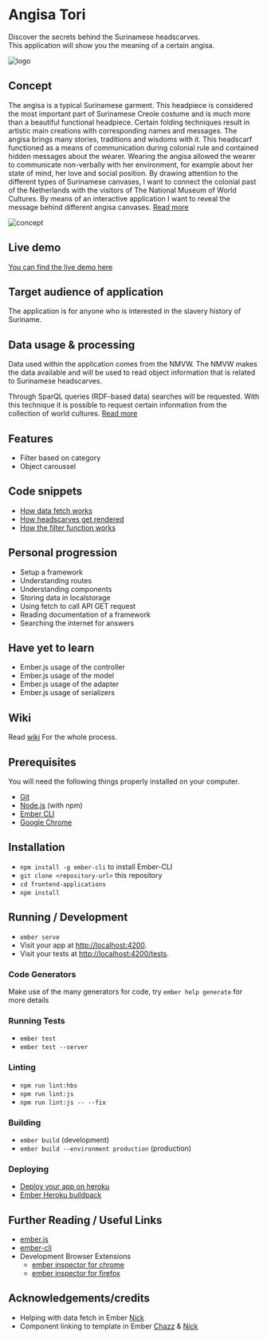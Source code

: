 # Angisa Tori
Discover the secrets behind the Surinamese headscarves.<br>
This application will show you the meaning of a certain angisa.

<img src="https://oege.ie.hva.nl/~westere6/techtrack/angisa.jpg" alt="logo">

## Concept
The angisa is a typical Surinamese garment. This headpiece is considered the most important part of Surinamese Creole costume and is much more than a beautiful functional headpiece. Certain folding techniques result in artistic main creations with corresponding names and messages. The angisa brings many stories, traditions and wisdoms with it. This headscarf functioned as a means of communication during colonial rule and contained hidden messages about the wearer. Wearing the angisa allowed the wearer to communicate non-verbally with her environment, for example about her state of mind, her love and social position. By drawing attention to the different types of Surinamese canvases, I want to connect the colonial past of the Netherlands with the visitors of The National Museum of World Cultures. By means of an interactive application I want to reveal the message behind different angisa canvases.
[Read more](https://github.com/EyobDejene/frontend-applications/wiki/1.1-Concept)

<img src="https://oege.ie.hva.nl/~westere6/techtrack/concept1.jpg" alt="concept">

## Live demo
[You can find the live demo here](https://tropenmuseum.herokuapp.com/headscarves)

## Target audience of application
The application is for anyone who is interested in the slavery history of Suriname.

## Data usage &  processing
Data used within the application comes from the NMVW. The NMVW makes the data available and will be used to read 
object information that is related to Surinamese headscarves.

Through SparQL queries (RDF-based data) searches will be requested. With this technique it is possible to request certain information from the collection of world cultures.
[Read more](https://github.com/EyobDejene/frontend-applications/wiki/2.1-Sparql-Query#data-usage)

## Features
* Filter based on category
* Object caroussel 


## Code snippets
* [How data fetch works](https://github.com/EyobDejene/frontend-applications/wiki/3.0-Code-snippets#how-data-fetch-works)
* [How headscarves get rendered](https://github.com/EyobDejene/frontend-applications/wiki/3.0-Code-snippets#how-headscarves-get-rendered)
* [How the filter function works](https://github.com/EyobDejene/frontend-applications/wiki/3.0-Code-snippets#how-the-filter-function-works)


## Personal progression

* Setup a framework
* Understanding routes
* Understanding components
* Storing data in localstorage
* Using fetch to call API GET request
* Reading documentation of a framework
* Searching the internet for answers


## Have yet to learn

* Ember.js usage of the controller
* Ember.js usage of the model 
* Ember.js usage of the adapter
* Ember.js usage of serializers


## Wiki
Read [wiki](https://github.com/EyobDejene/frontend-applications/wiki) For the whole process. 



## Prerequisites
You will need the following things properly installed on your computer.

* [Git](https://git-scm.com/)
* [Node.js](https://nodejs.org/) (with npm)
* [Ember CLI](https://ember-cli.com/)
* [Google Chrome](https://google.com/chrome/)

## Installation
* `npm install -g ember-cli` to install Ember-CLI
* `git clone <repository-url>` this repository
* `cd frontend-applications`
* `npm install`

## Running / Development

* `ember serve`
* Visit your app at [http://localhost:4200](http://localhost:4200).
* Visit your tests at [http://localhost:4200/tests](http://localhost:4200/tests).

### Code Generators

Make use of the many generators for code, try `ember help generate` for more details

### Running Tests

* `ember test`
* `ember test --server`

### Linting

* `npm run lint:hbs`
* `npm run lint:js`
* `npm run lint:js -- --fix`

### Building

* `ember build` (development)
* `ember build --environment production` (production)

### Deploying
* [Deploy your app on heroku](https://devcenter.heroku.com/articles/git)
* [Ember Heroku buildpack](https://www.heroku.com/emberjs)

## Further Reading / Useful Links

* [ember.js](https://emberjs.com/)
* [ember-cli](https://ember-cli.com/)
* Development Browser Extensions
  * [ember inspector for chrome](https://chrome.google.com/webstore/detail/ember-inspector/bmdblncegkenkacieihfhpjfppoconhi)
  * [ember inspector for firefox](https://addons.mozilla.org/en-US/firefox/addon/ember-inspector/)

## Acknowledgements/credits
*  Helping with data fetch in Ember [Nick](https://github.com/CountNick)
*  Component linking to template in Ember [Chazz](https://github.com/Chazzers/) & [Nick](https://github.com/CountNick)